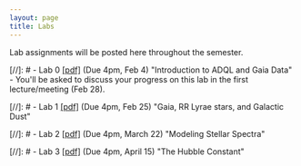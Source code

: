 ```yaml
---
layout: page
title: Labs
---
```


Lab assignments will be posted here throughout the semester. 

[//]: #  - Lab 0 [[pdf]](https://github.com/ucb-datalab/course-info/raw/master/Labs/lab_0_2019.pdf) (Due 4pm, Feb 4) "Introduction to ADQL and Gaia Data" 
     - You'll be asked to discuss your progress on this lab in the first lecture/meeting (Feb 28).

[//]: #  - Lab 1 [[pdf]](https://github.com/ucb-datalab/course-materials/blob/master/Labs/Lab_1_Ast128_2019.pdf) (Due 4pm, Feb 25) "Gaia, RR Lyrae stars, and Galactic Dust" 

[//]: #   - Lab 2 [[pdf]](https://github.com/ucb-datalab/course-materials/blob/master/Labs/Lab_2_Ast128_2019.pdf) (Due 4pm, March 22) "Modeling Stellar Spectra"

[//]: #  - Lab 3 [[pdf]](https://github.com/ucb-datalab/course-materials/blob/master/Labs/Lab_3_Astr128.pdf) (Due 4pm, April 15) "The Hubble Constant"